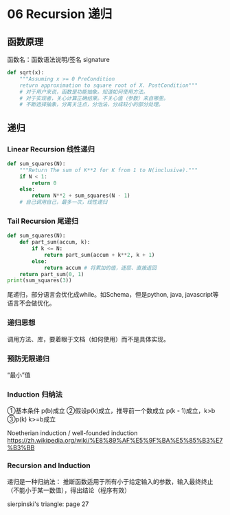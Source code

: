 # 06 Recursion 递归

## 函数原理
函数名：函数语法说明/签名 signature
```python
def sqrt(x):
    """Assuming x >= 0 PreCondition
    return approximation to square root of X. PostCondition"""
    # 对于用户来说，函数是功能抽象。知道如何使用方法。
    # 对于实现者，关心计算正确结果。不关心值（参数）来自哪里。
    # 不断选择抽象，分离关注点，分治法，分成较小的部分处理。
```

## 递归
### Linear Recursion 线性递归
```python
def sum_squares(N):
    """Return The sum of K**2 for K from 1 to N(inclusive)."""
    if N < 1:
        return 0
    else:
        return N**2 + sum_squares(N - 1)
    # 自己调用自己，最多一次，线性递归
```

### Tail Recursion 尾递归
```python
def sum_squares(N):
    def part_sum(accum, k):
        if k <= N:
            return part_sum(accum + k**2, k + 1)
        else:
            return accum # 将累加的值，逐层、直接返回
    return part_sum(0, 1)
print(sum_squares(3))
```
尾递归，部分语言会优化成while。如Schema，但是python, java, javascript等语言不会做优化。

### 递归思想
调用方法、库，要着眼于文档（如何使用）而不是具体实现。

### 预防无限递归
“最小”值

### Induction 归纳法
①基本条件 p(b)成立
②假设p(k)成立，推导前一个数成立 p(k - 1)成立，k>b
③p(k) k>=b成立

Noetherian induction / well-founded induction
https://zh.wikipedia.org/wiki/%E8%89%AF%E5%9F%BA%E5%85%B3%E7%B3%BB

### Recursion and Induction
递归是一种归纳法：
推断函数适用于所有小于给定输入的参数，输入最终终止（不能小于某一数值），得出结论（程序有效）


sierpinski's triangle: page 27